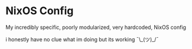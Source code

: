 # NixOS Config
My incredibly specific, poorly modularized, very hardcoded, NixOS config

i honestly have no clue what im doing but its working ¯\\\_(ツ)_/¯